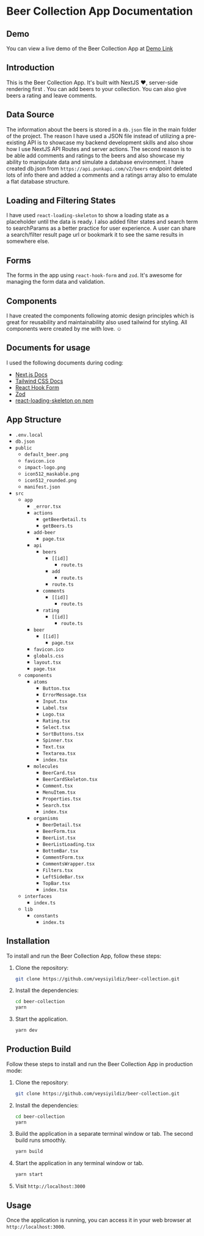 # Beer Collection App Documentation

## Demo
You can view a live demo of the Beer Collection App at [Demo Link](https://beer-collection-sigma.vercel.app/)

## Introduction
This is the Beer Collection App. It's built with NextJS ❤️, server-side rendering first . You can add beers to your collection. You can also give beers a rating and leave comments.

## Data Source
The information about the beers is stored in a `db.json` file in the main folder of the project. The reason I have used a JSON file instead of utilizing a pre-existing API is to showcase my backend development skills and also show how I use NextJS API Routes and server actions. The second reason is to be able add comments and ratings to the beers and also showcase my ability to manipulate data and simulate a database environment. I have created db.json from `https://api.punkapi.com/v2/beers` endpoint deleted lots of info there and added a comments and a ratings array also to emulate a flat database structure.

## Loading and Filtering States
I have used `react-loading-skeleton` to show a loading state as a placeholder until the data is ready. I also added filter states and search term to searchParams as a better practice for user experience. A user can share a search/filter result page url or bookmark it to see the same results in somewhere else.

## Forms
The forms in the app using `react-hook-form` and `zod`. It's awesome for managing the form data and validation.

## Components
I have created the components following atomic design principles which is great for reusability and maintainability also used tailwind for styling. All components were created by me with love. ☺️

## Documents for usage
I used the following documents during coding:

- [Next.js Docs](https://nextjs.org/docs)
- [Tailwind CSS Docs](https://tailwindcss.com/docs/)
- [React Hook Form](https://react-hook-form.com/get-started)
- [Zod](https://zod.dev/)
- [react-loading-skeleton on npm](https://www.npmjs.com/package/react-loading-skeleton)

## App Structure
- `.env.local`
- `db.json`
- `public`
    - `default_beer.png`
    - `favicon.ico`
    - `impact-logo.png`
    - `icon512_maskable.png`
    - `icon512_rounded.png`
    - `manifest.json`
- `src`
    - `app`
        - `_error.tsx`
        - `actions`
            - `getBeerDetail.ts`
            - `getBeers.ts`
        - `add-beer`
            - `page.tsx`
        - `api`
            - `beers`
                - `[[id]]`
                    - `route.ts`
                - `add`
                    - `route.ts`
                - `route.ts`
            - `comments`
                - `[[id]]`
                    - `route.ts`
            - `rating`
                - `[[id]]`
                    - `route.ts`
        - `beer`
            - `[[id]]`
                - `page.tsx`
        - `favicon.ico`
        - `globals.css`
        - `layout.tsx`
        - `page.tsx`
    - `components`
        - `atoms`
            - `Button.tsx`
            - `ErrorMessage.tsx`
            - `Input.tsx`
            - `Label.tsx`
            - `Logo.tsx`
            - `Rating.tsx`
            - `Select.tsx`
            - `SortButtons.tsx`
            - `Spinner.tsx`
            - `Text.tsx`
            - `Textarea.tsx`
            - `index.tsx`
        - `molecules`
            - `BeerCard.tsx`
            - `BeerCardSkeleton.tsx`
            - `Comment.tsx`
            - `MenuItem.tsx`
            - `Properties.tsx`
            - `Search.tsx`
            - `index.tsx`
        - `organisms`
            - `BeerDetail.tsx`
            - `BeerForm.tsx`
            - `BeerList.tsx`
            - `BeerListLoading.tsx`
            - `BottomBar.tsx`
            - `CommentForm.tsx`
            - `CommentsWrapper.tsx`
            - `Filters.tsx`
            - `LeftSideBar.tsx`
            - `TopBar.tsx`
            - `index.tsx`
    - `interfaces`
        - `index.ts`
    - `lib`
        - `constants`
            - `index.ts`

## Installation
To install and run the Beer Collection App, follow these steps:

1. Clone the repository:
    ```bash
    git clone https://github.com/veysiyildiz/beer-collection.git
    ```

2. Install the dependencies:
    ```bash
    cd beer-collection
    yarn
    ```

3. Start the application.
    ```bash
    yarn dev
    ```

## Production Build
Follow these steps to install and run the Beer Collection App in production mode:

1. Clone the repository:
    ```bash
    git clone https://github.com/veysiyildiz/beer-collection.git
    ```

2. Install the dependencies:
    ```bash
    cd beer-collection
    yarn
    ```

3. Build the application in a separate terminal window or tab. The second build runs smoothly.
    ```bash
    yarn build
    ```

4. Start the application in any terminal window or tab.
    ```bash
    yarn start
    ```

5. Visit `http://localhost:3000`

## Usage
Once the application is running, you can access it in your web browser at `http://localhost:3000`.

